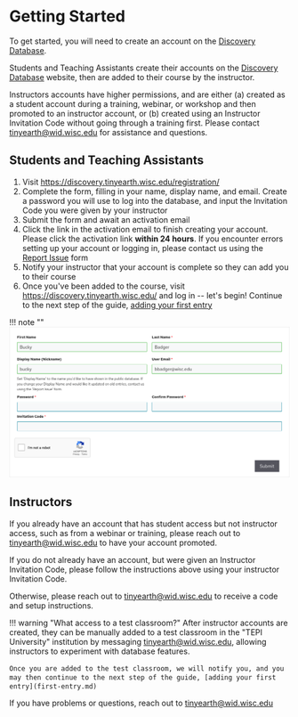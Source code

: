 # Getting Started

To get started, you will need to create an account on the [Discovery Database](https://discovery.tinyearth.wisc.edu/).

Students and Teaching Assistants create their accounts on the [Discovery Database](https://discovery.tinyearth.wisc.edu/) website, then are added to their course by the instructor.

Instructors accounts have higher permissions, and are either (a) created as a student account during a training, webinar, or workshop and then promoted to an instructor account, or (b) created using an Instructor Invitation Code without going through a training first. Please contact <tinyearth@wid.wisc.edu> for assistance and questions.

## Students and Teaching Assistants

1. Visit <https://discovery.tinyearth.wisc.edu/registration/>
2. Complete the form, filling in your name, display name, and email. Create a password you will use to log into the database, and input the Invitation Code you were given by your instructor
3. Submit the form and await an activation email
4. Click the link in the activation email to finish creating your account. Please click the activation link **within 24 hours**. If you encounter errors setting up your account or logging in, please contact us using the [Report Issue](https://discovery.tinyearth.wisc.edu/report-issue/) form
5. Notify your instructor that your account is complete so they can add you to their course
6. Once you've been added to the course, visit <https://discovery.tinyearth.wisc.edu/> and log in -- let's begin! Continue to the next step of the guide, [adding your first entry](first-entry.md)

!!! note ""
    ![The registration form](assets/Registration.png)

## Instructors

If you already have an account that has student access but not instructor access, such as from a webinar or training, please reach out to <tinyearth@wid.wisc.edu> to have your account promoted.

If you do not already have an account, but were given an Instructor Invitation Code, please follow the instructions above using your instructor Invitation Code.

Otherwise, please reach out to <tinyearth@wid.wisc.edu> to receive a code and setup instructions.

!!! warning "What access to a test classroom?"
    After instructor accounts are created, they can be manually added to a test classroom in the "TEPI University" institution by messaging <tinyearth@wid.wisc.edu>, allowing instructors to experiment with database features.

    Once you are added to the test classroom, we will notify you, and you may then continue to the next step of the guide, [adding your first entry](first-entry.md)

If you have problems or questions, reach out to <tinyearth@wid.wisc.edu>
